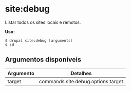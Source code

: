 # site:debug
Listar todos os sites locais e remotos.

**Uso:**
```
$ drupal site:debug [arguments]
$ sd  
```

## Argumentos disponíveis
Argumento | Detalhes
---------|-------------
target | commands.site.debug.options.target
